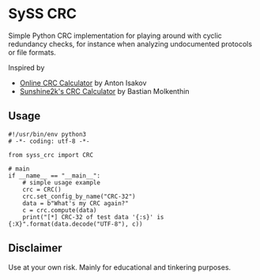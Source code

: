 # SySS CRC

Simple Python CRC implementation for playing around with cyclic redundancy checks, for instance when analyzing undocumented protocols or file formats.

Inspired by
* [Online CRC Calculator](https://crccalc.com/) by Anton Isakov 
* [Sunshine2k's CRC Calculator](http://www.sunshine2k.de/coding/javascript/crc/crc_js.html) by Bastian Molkenthin

## Usage

```
#!/usr/bin/env python3
# -*- coding: utf-8 -*-

from syss_crc import CRC

# main
if __name__ == "__main__":
    # simple usage example
    crc = CRC()
    crc.set_config_by_name("CRC-32")
    data = b"What's my CRC again?"
    c = crc.compute(data)
    print("[*] CRC-32 of test data '{:s}' is {:X}".format(data.decode("UTF-8"), c))
```

## Disclaimer

Use at your own risk. Mainly for educational and tinkering purposes.
